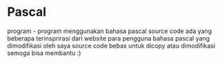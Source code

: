 # Pascal
program - program menggunakan bahasa pascal
source code ada yang beberapa terinsprirasi dari website para pengguna bahasa pascal yang dimodifikasi oleh saya
source code bebas untuk dicopy atau dimodifikasi 
semoga bisa membantu :)
